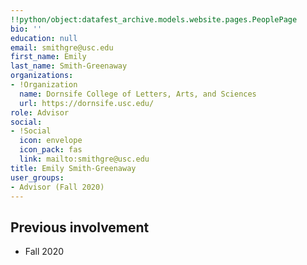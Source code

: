 ```yaml
---
!!python/object:datafest_archive.models.website.pages.PeoplePage
bio: ''
education: null
email: smithgre@usc.edu
first_name: Emily
last_name: Smith-Greenaway
organizations:
- !Organization
  name: Dornsife College of Letters, Arts, and Sciences
  url: https://dornsife.usc.edu/
role: Advisor
social:
- !Social
  icon: envelope
  icon_pack: fas
  link: mailto:smithgre@usc.edu
title: Emily Smith-Greenaway
user_groups:
- Advisor (Fall 2020)
---
```


## Previous involvement

* Fall 2020